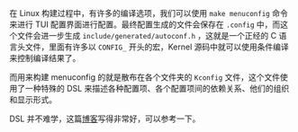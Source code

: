 在 Linux 构建过程中，有许多的编译选项，我们可以使用 `make menuconfig` 命令来进行 TUI 配置界面进行配置。最终配置生成的文件会保存在 `.config` 中，而这个文件会进一步生成 `include/generated/autoconf.h` ，这就是一个正经的 C 语言头文件，里面有许多以 `CONFIG_` 开头的宏，Kernel 源码中就可以使用条件编译来控制编译结果了。

而用来构建 menuconfig 的就是散布在各个文件夹的 `Kconfig` 文件，这个文件使用了一种特殊的 DSL 来描述各种配置项、各个配置项间的依赖关系、他们的组织和显示形式。

DSL 并不难学，这篇[博客](https://mp.weixin.qq.com/s/crXt-6EvKtWg9QX7SM90Sw)写得非常好，可以参考一下。
